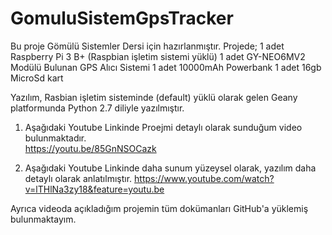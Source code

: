 # GomuluSistemGpsTracker
Bu proje Gömülü Sistemler Dersi için hazırlanmıştır.
Projede;
1 adet Raspberry Pi 3 B+ (Raspbian işletim sistemi yüklü)
1 adet GY-NEO6MV2 Modülü Bulunan GPS Alıcı Sistemi
1 adet 10000mAh Powerbank
1 adet 16gb MicroSd kart

Yazılım, Rasbian işletim sisteminde (default) yüklü olarak gelen Geany platformunda Python 2.7 diliyle yazılmıştır.

1. Aşağıdaki Youtube Linkinde Proejmi detaylı olarak sunduğum video bulunmaktadır.                                      
https://youtu.be/85GnNSOCazk

2. Aşağıdaki Youtube Linkinde daha sunum yüzeysel olarak, yazılım daha detaylı olarak anlatılmıştır.
https://www.youtube.com/watch?v=lTHlNa3zy18&feature=youtu.be

Ayrıca videoda açıkladığım projemin tüm dokümanları GitHub'a yüklemiş bulunmaktayım.

